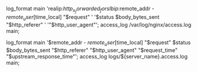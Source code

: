 log_format  main  'realip:$http_x_forwarded_for slbip:$remote_addr - $remote_user [$time_local] "$request" '
                '$status $body_bytes_sent "$http_referer" '
                '"$http_user_agent"';
        access_log /var/log/nginx/access.log main;
		
		
log_format main '$remote_addr - $remote_user [$time_local] "$request" $status $body_bytes_sent "$http_referer" "$http_user_agent" "$request_time" "$upstream_response_time"';
	access_log logs/${server_name}.access.log main;